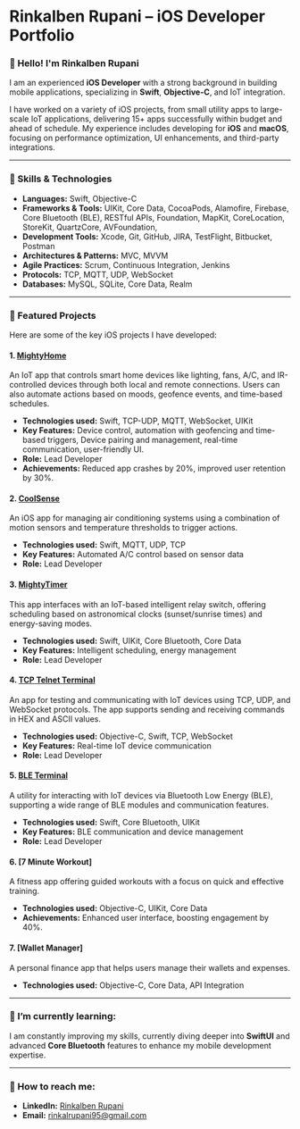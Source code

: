 # Rinkalben Rupani – iOS Developer Portfolio

### 👋 Hello! I'm Rinkalben Rupani
I am an experienced **iOS Developer** with a strong background in building mobile applications, specializing in **Swift**, **Objective-C**, and IoT integration.

I have worked on a variety of iOS projects, from small utility apps to large-scale IoT applications, delivering 15+ apps successfully within budget and ahead of schedule. 
My experience includes developing for **iOS** and **macOS**, focusing on performance optimization, UI enhancements, and third-party integrations.

---

### 🔧 Skills & Technologies

- **Languages:** Swift, Objective-C
- **Frameworks & Tools:** UIKit, Core Data, CocoaPods, Alamofire, Firebase, Core Bluetooth (BLE), RESTful APIs, Foundation, MapKit, CoreLocation, StoreKit, QuartzCore, AVFoundation,
- **Development Tools:** Xcode, Git, GitHub, JIRA, TestFlight, Bitbucket, Postman
- **Architectures & Patterns:** MVC, MVVM
- **Agile Practices:** Scrum, Continuous Integration, Jenkins
- **Protocols:** TCP, MQTT, UDP, WebSocket
- **Databases:** MySQL, SQLite, Core Data, Realm


---

### 🚀 Featured Projects

Here are some of the key iOS projects I have developed:

#### 1. **[MightyHome](https://apps.apple.com/us/app/mightyhome-pro/id1453000993)**
An IoT app that controls smart home devices like lighting, fans, A/C, and IR-controlled devices through both local and remote connections. Users can also automate actions based on moods, geofence events, and time-based schedules.
- **Technologies used:** Swift, TCP-UDP, MQTT, WebSocket, UIKit
- **Key Features:** Device control, automation with geofencing and time-based triggers, Device pairing and management, real-time communication, user-friendly UI.
- **Role:** Lead Developer
- **Achievements:** Reduced app crashes by 20%, improved user retention by 30%.

#### 2. **[CoolSense](https://apps.apple.com/us/app/coolsense/id1439038076)**
An iOS app for managing air conditioning systems using a combination of motion sensors and temperature thresholds to trigger actions.
- **Technologies used:** Swift, MQTT, UDP, TCP
- **Key Features:** Automated A/C control based on sensor data
- **Role:** Lead Developer

#### 3. **[MightyTimer](https://apps.apple.com/us/app/mightytimer-configuration-app/id1415301118)**
This app interfaces with an IoT-based intelligent relay switch, offering scheduling based on astronomical clocks (sunset/sunrise times) and energy-saving modes.
- **Technologies used:** Swift, UIKit, Core Bluetooth, Core Data
- **Key Features:** Intelligent scheduling, energy management
- **Role:** Lead Developer

#### 4. **[TCP Telnet Terminal](https://apps.apple.com/us/app/tcp-telnet-terminal/id1387816355)**
An app for testing and communicating with IoT devices using TCP, UDP, and WebSocket protocols. The app supports sending and receiving commands in HEX and ASCII values.
- **Technologies used:** Objective-C, Swift, TCP, WebSocket
- **Key Features:** Real-time IoT device communication
- **Role:** Lead Developer

#### 5. **[BLE Terminal](https://apps.apple.com/us/app/ble-terminal-hm-10/id1398703795)**
A utility for interacting with IoT devices via Bluetooth Low Energy (BLE), supporting a wide range of BLE modules and communication features.
- **Technologies used:** Swift, Core Bluetooth, UIKit
- **Key Features:** BLE communication and device management
- **Role:** Lead Developer


#### 6. **[7 Minute Workout]**
A fitness app offering guided workouts with a focus on quick and effective training.
- **Technologies used:** Objective-C, UIKit, Core Data
- **Achievements:** Enhanced user interface, boosting engagement by 40%.

#### 7. **[Wallet Manager]**
A personal finance app that helps users manage their wallets and expenses.
- **Technologies used:** Objective-C, Core Data, API Integration

---

### 🌱 I’m currently learning:
I am constantly improving my skills, currently diving deeper into **SwiftUI** and advanced **Core Bluetooth** features to enhance my mobile development expertise.

---

### 💬 How to reach me:
- **LinkedIn:** [Rinkalben Rupani](https://www.linkedin.com/in/rinkal-rupani-a5ba79125)
- **Email:** rinkalrupani95@gmail.com
